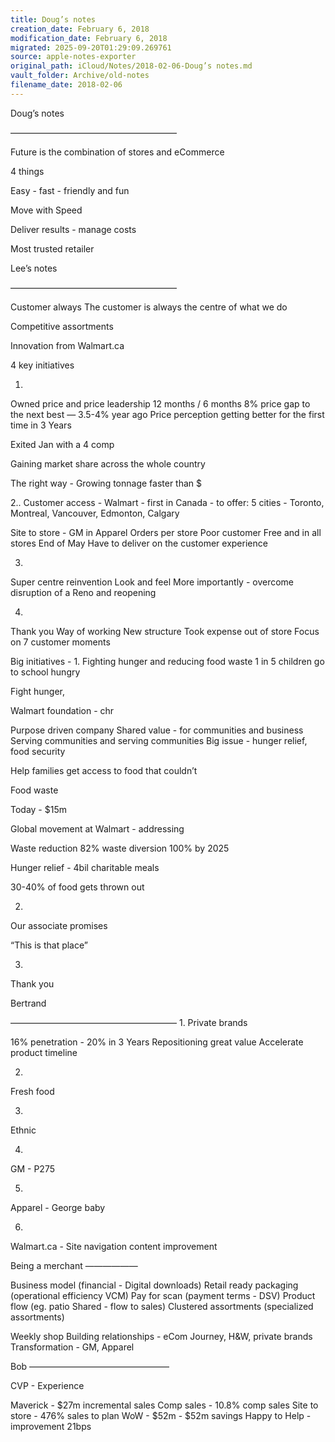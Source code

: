 ```yaml
---
title: Doug’s notes
creation_date: February 6, 2018
modification_date: February 6, 2018
migrated: 2025-09-20T01:29:09.269761
source: apple-notes-exporter
original_path: iCloud/Notes/2018-02-06-Doug’s notes.md
vault_folder: Archive/old-notes
filename_date: 2018-02-06
---
```



Doug’s notes 

———————————————————

Future is the combination of stores and eCommerce 

4 things 

Easy - fast - friendly and fun

Move with Speed

Deliver results - manage costs 

Most trusted retailer 

Lee’s notes 

———————————————————

Customer always
The customer is always the centre of what we do

Competitive assortments

Innovation from Walmart.ca

4 key initiatives

1.
Owned price and price leadership
12 months / 6 months
8% price gap to the next best — 3.5-4% year ago 
Price perception getting better for the first time in 3 Years

Exited Jan with a 4 comp 

Gaining market share across the whole country

The right way - Growing tonnage faster than $

2..
Customer access - Walmart - first in Canada - to offer:
5 cities - Toronto, Montreal, Vancouver, Edmonton, Calgary 

Site to store - GM in Apparel
Orders per store 
Poor customer 
Free and in all stores 
End of May 
Have to deliver on the customer experience 

3.
Super centre reinvention 
Look and feel
More importantly - overcome disruption of a Reno and reopening 

4.
Thank you
Way of working
New structure
Took expense out of store
Focus on 7 customer moments

Big initiatives - 
1.
Fighting hunger and reducing food waste
1 in 5 children go to school hungry 

Fight hunger, 

Walmart foundation - chr

Purpose driven company 
Shared value - for communities and business
Serving communities and serving communities 
Big issue - hunger relief, food security

Help families get access to food that couldn’t 

Food waste 

Today - $15m

Global movement at Walmart - addressing 

Waste reduction
82% waste diversion
100% by 2025

Hunger relief - 4bil charitable meals 

30-40% of food gets thrown out 

2.
Our associate promises 

“This is that place”

3.
Thank you

Bertrand 

———————————————————
1.
Private brands 

16% penetration - 20% in 3 Years
Repositioning great value
Accelerate product timeline 

2.
Fresh food

3.
Ethnic

4.
GM - P275 

5.
Apparel - George baby

6.
Walmart.ca - 
Site navigation
content improvement

Being a merchant ——————

Business model (financial - Digital downloads) 
Retail ready packaging (operational efficiency VCM)
Pay for scan (payment terms - DSV)
Product flow (eg. patio Shared - flow to sales)
Clustered assortments (specialized assortments)

Weekly shop
Building relationships - eCom Journey, H&W, private brands 
Transformation - GM, Apparel

Bob
————————————————

CVP - Experience 

Maverick - $27m incremental sales
Comp sales - 10.8% comp sales
Site to store - 476% sales to plan
WoW - $52m - $52m savings 
Happy to Help - improvement 21bps

